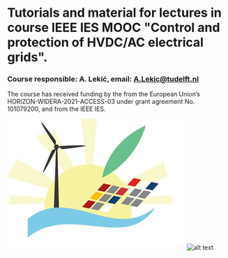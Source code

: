 # Tutorials and material for lectures in course IEEE IES MOOC "Control and protection of HVDC/AC electrical grids".
### Course responsible: A. Lekić, email: A.Lekic@tudelft.nl

The course has received funding by the from the European Union’s HORIZON-WIDERA-2021-ACCESS-03 under grant agreement No. 101079200, and from the IEEE IES.

![alt text](/pictures/sunrise-logo.jpeg?raw=true)
![alt text](/pictures/ies-logo.png?raw=true)